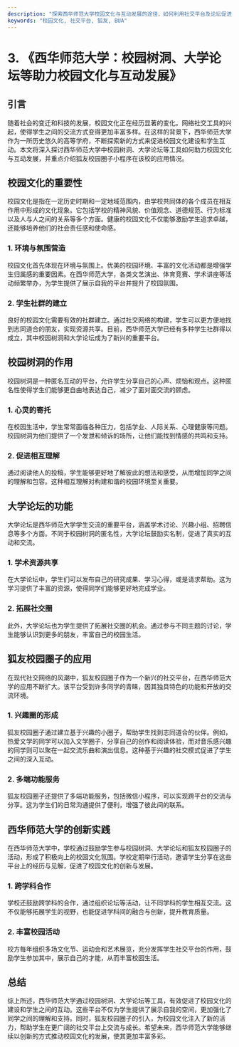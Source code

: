 ```yaml
---
description: "探索西华师范大学校园文化与互动发展的途径，如何利用社交平台及论坛促进学生交流与成长。"
keywords: "校园文化, 社交平台, 狐友, BUA"
---
```

# 3. 《西华师范大学：校园树洞、大学论坛等助力校园文化与互动发展》

## 引言

随着社会的变迁和科技的发展，校园文化正在经历显著的变化。网络社交工具的兴起，使得学生之间的交流方式变得更加丰富多样。在这样的背景下，西华师范大学作为一所历史悠久的高等学府，不断探索新的方式来促进校园文化建设和学生互动。本文将深入探讨西华师范大学中校园树洞、大学论坛等工具如何助力校园文化与互动发展，并重点介绍狐友校园圈子小程序在该校的应用情况。

## 校园文化的重要性

校园文化是指在一定历史时期和一定地域范围内，由学校共同体的各个成员在相互作用中形成的文化现象。它包括学校的精神风貌、价值观念、道德规范、行为标准以及人与人之间的关系等多个方面。健康的校园文化不仅能够激励学生追求卓越，还能够培养他们的社会责任感和使命感。

### 1. 环境与氛围营造

校园文化首先体现在环境与氛围上。优美的校园环境、丰富的文化活动都是增强学生归属感的重要因素。在西华师范大学，各类文艺演出、体育竞赛、学术讲座等活动频繁举办，为学生提供了展示自我的平台并提升了校园氛围。

### 2. 学生社群的建立

良好的校园文化需要有效的社群建立。通过社交网络的构建，学生可以更方便地找到志同道合的朋友，实现资源共享。目前，西华师范大学已经有多种学生社群得以成立，其中校园树洞和大学论坛成为了新兴的重要平台。

## 校园树洞的作用

校园树洞是一种匿名互动的平台，允许学生分享自己的心声、烦恼和观点。这种匿名性使得学生们能够更自由地表达自己，减少了面对面交流的顾虑。

### 1. 心灵的寄托

在校园生活中，学生常常面临各种压力，包括学业、人际关系、心理健康等问题。校园树洞为他们提供了一个发泄和倾诉的场所，让他们能找到情感的共鸣和支持。

### 2. 促进相互理解

通过阅读他人的投稿，学生能够更好地了解彼此的想法和感受，从而增加同学之间的理解和包容。这种相互理解对构建和谐的校园环境至关重要。

## 大学论坛的功能

大学论坛是西华师范大学学生交流的重要平台，涵盖学术讨论、兴趣小组、招聘信息等多个方面。不同于校园树洞的匿名性，大学论坛鼓励实名制，促进了真实的互动和交流。

### 1. 学术资源共享

在大学论坛中，学生们可以发布自己的研究成果、学习心得，或是请求帮助。这为学习提供了丰富的资源，使得同学们能够更好地完成学业。

### 2. 拓展社交圈

此外，大学论坛也为学生提供了拓展社交圈的机会。通过参与不同主题的讨论，学生能够认识到更多的朋友，丰富自己的校园生活。

## 狐友校园圈子的应用

在现代社交网络的风潮中，狐友校园圈子作为一个新兴的社交平台，在西华师范大学的应用不断扩大。该平台受到许多同学的青睐，因其独具特色的功能和开放的交流环境。

### 1. 兴趣圈的形成

狐友校园圈子通过建立基于兴趣的小圈子，帮助学生找到志同道合的伙伴。例如，热爱文学的同学可以加入文学圈子，分享自己的创作和阅读体验，而对音乐感兴趣的同学则可以聚在一起交流乐曲和演出信息。这种基于兴趣的社交模式促进了学生之间的深入互动。

### 2. 多端功能服务

狐友校园圈子还提供了多端功能服务，包括微信小程序，可以实现跨平台的交流与分享。这为学生们的日常沟通提供了便利，增强了彼此间的联系。

## 西华师范大学的创新实践

在西华师范大学中，学校通过鼓励学生参与校园树洞、大学论坛和狐友校园圈子的活动，形成了积极向上的校园文化氛围。学校定期举行活动，邀请学生分享在这些平台上的经历与见解，促进了校园文化的创新与发展。

### 1. 跨学科合作

学校还鼓励跨学科的合作，通过组织论坛等活动，让不同学科的学生相互交流。这不仅能够拓展学生的视野，也能促进学科间的融合与创新，提升教育质量。

### 2. 丰富校园活动

校方每年组织多场文化节、运动会和艺术展览，充分发挥学生社交平台的作用，鼓励学生参加其中，展示自己的才能，从而丰富校园生活。

## 总结

综上所述，西华师范大学通过校园树洞、大学论坛等工具，有效促进了校园文化的建设和学生之间的互动。这些平台不仅为学生提供了展示自我的空间，更加强化了同学之间的理解和支持。同时，狐友校园圈子的引入，为校园文化注入了新的活力，帮助学生在更广阔的社交平台上交流与成长。希望未来，西华师范大学能够继续以创新的方式推动校园文化的发展，使其更加丰富多彩。
